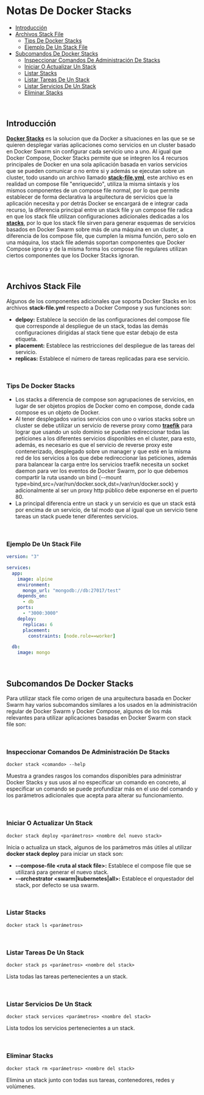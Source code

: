 # Notas De Docker Stacks

- [Introducción](#introducción)
- [Archivos Stack File](#archivos-stack-file)
  - [Tips De Docker Stacks](#tips-de-docker-stacks)
  - [Ejemplo De Un Stack File](#ejemplo-de-un-stack-file)
- [Subcomandos De Docker Stacks](#subcomandos-de-docker-stacks)
  - [Inspeccionar Comandos De Administración De Stacks](#inspeccionar-comandos-de-administración-de-stacks)
  - [Iniciar O Actualizar Un Stack](#iniciar-o-actualizar-un-stack)
  - [Listar Stacks](#listar-stacks)
  - [Listar Tareas De Un Stack](#listar-tareas-de-un-stack)
  - [Listar Servicios De Un Stack](#listar-servicios-de-un-stack)
  - [Eliminar Stacks](#eliminar-stacks)

<br>

## Introducción

[**Docker Stacks**](https://docs.docker.com/engine/reference/commandline/stack/) es la solucion que da Docker a situaciones en las que se se quieren desplegar varias aplicaciones como servicios en un cluster basado en Docker Swarm sin configurar cada servicio uno a uno. Al igual que Docker Compose, Docker Stacks permite que se integren los 4 recursos principales de Docker en una sola aplicación basada en varios servicios que se pueden comunicar o no entre si y además se ejecutan sobre un cluster, todo usando un archivo llamado [**stack-file.yml**](https://docs.docker.com/compose/compose-file/), este archivo es en realidad un compose file "enriquecido", utiliza la misma sintaxis y los mismos componentes de un compose file normal, por lo que permite establecer de forma declarativa la arquitectura de servicios que la aplicación necesita y por detrás Docker se encargará de e integrar cada recurso, la diferencia principal entre un stack file y un compose file radica en que los stack file utilizan configuraciones adicionales dedicadas a los [**stacks**](https://docs.docker.com/compose/compose-file/compose-file-v3/#deploy), por lo que los stack file sirven para generar esquemas de servicios basados en Docker Swarm sobre más de una máquina en un cluster, a diferencia de los compose file, que cumplen la misma función, pero solo en una máquina, los stack file además soportan componentes que Docker Compose ignora y de la misma forma los compose file regulares utilizan ciertos componentes que los Docker Stacks ignoran.

<br>

## Archivos Stack File

Algunos de los componentes adicionales que soporta Docker Stacks en los archivos **stack-file.yml** respecto a Docker Compose y sus funciones son:

- **delpoy:** Establece la sección de las configuraciones del compose file que corresponde al despliegue de un stack, todas las demás configuraciones dirigidas al stack tiene que estar debajo de esta etiqueta.
- **placement:** Establece las restricciones del despliegue de las tareas del servicio.
- **replicas:** Establece el número de tareas replicadas para ese servicio.

<br>

### Tips De Docker Stacks

- Los stacks a diferencia de compose son agrupaciones de servicios, en lugar de ser objetos propios de Docker como en compose, donde cada compose es un objeto de Docker.
- Al tener desplegados varios servicios con uno o varios stacks sobre un cluster se debe utilizar un servicio de reverse proxy como [**traefik**](https://traefik.io/) para lograr que usando un solo dominio se puedan redireccionar todas las peticiones a los diferentes servicios disponibles en el cluster, para esto, además, es necesario es que el servicio de reverse proxy este contenerizado, desplegado sobre un manager y que esté en la misma red de los servicios a los que debe redireccionar las peticiones, además para balancear la carga entre los servicios traefik necesita un socket daemon para ver los eventos de Docker Swarm, por lo que debemos compartir la ruta usando un bind (--mount type=bind,src=/var/run/docker.sock,dst=/var/run/docker.sock) y adicionalmente al ser un proxy http público debe exponerse en el puerto 80.
- La principal diferencia entre un stack y un servicio es que un stack está por encima de un servicio, de tal modo que al igual que un servicio tiene tareas un stack puede tener diferentes servicios.

<br>

### Ejemplo De Un Stack File

```yml
version: "3"

services:
  app:
    image: alpine
    environment:
      mongo_url: "mongodb://db:27017/test"
    depends_on:
      - db
    ports:
      - "3000:3000"
    deploy:
      replicas: 6
      placement:
        constraints: [node.role==worker]

  db:
    image: mongo
```

<br>

## Subcomandos De Docker Stacks

Para utilizar stack file como origen de una arquitectura basada en Docker Swarm hay varios subcomandos similares a los usados en la administración regular de Docker Swarm y Docker Compose, algunos de los más relevantes para utilizar aplicaciones basadas en Docker Swarm con stack file son:

<br>

### Inspeccionar Comandos De Administración De Stacks

```unknown
docker stack <comando> --help
```

Muestra a grandes rasgos los comandos disponibles para administrar Docker Stacks y sus usos al no especificar un comando en concreto, al especificar un comando se puede profundizar más en el uso del comando y los parámetros adicionales que acepta para alterar su funcionamiento.

<br>

### Iniciar O Actualizar Un Stack

```unknown
docker stack deploy <parámetros> <nombre del nuevo stack>
```

Inicia o actualiza un stack, algunos de los parámetros más útiles al utilizar **docker stack deploy** para iniciar un stack son:

- **--compose-file &lt;ruta al stack file&gt;:** Establece el compose file que se utilizará para generar el nuevo stack.
- **--orchestrator &lt;swarm|kubernetes|all&gt;:** Establece el orquestador del stack, por defecto se usa swarm.

<br>

### Listar Stacks

```unknown
docker stack ls <parámetros>
```

<br>

### Listar Tareas De Un Stack

```unknown
docker stack ps <parámetros> <nombre del stack>
```

Lista todas las tareas pertenecientes a un stack.

<br>

### Listar Servicios De Un Stack

```unknown
docker stack services <parámetros> <nombre del stack>
```

Lista todos los servicios pertenecientes a un stack.

<br>

### Eliminar Stacks

```unknown
docker stack rm <parámetros> <nombre del stack>
```

Elimina un stack junto con todas sus tareas, contenedores, redes y volúmenes.

<br>
